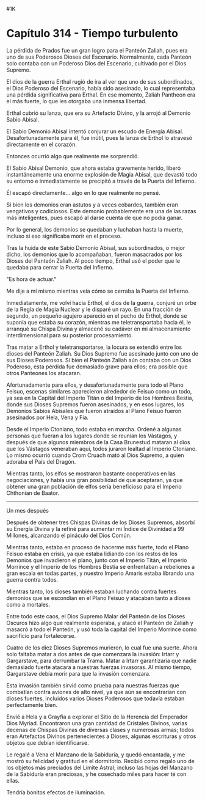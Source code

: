 
#1K 

# Capítulo 314 - Tiempo turbulento


La pérdida de Prados fue un gran logro para el Panteón Zaliah, pues era uno de sus Poderosos Dioses del Escenario. Normalmente, cada Panteón solo contaba con un Poderoso Dios del Escenario, cultivado por el Dios Supremo.

El dios de la guerra Erthal rugió de ira al ver que uno de sus subordinados, el Dios Poderoso del Escenario, había sido asesinado, lo cual representaba una pérdida significativa para Erthal. En ese momento, Zaliah Pantheon era el más fuerte, lo que les otorgaba una inmensa libertad.

Erthal cubrió su lanza, que era su Artefacto Divino, y la arrojó al Demonio Sabio Abisal.

El Sabio Demonio Abisal intentó conjurar un escudo de Energía Abisal. Desafortunadamente para él, fue inútil, pues la lanza de Erthol lo atravesó directamente en el corazón.

Entonces ocurrió algo que realmente me sorprendió.

El Sabio Abisal Demonio, que ahora estaba gravemente herido, liberó instantáneamente una enorme explosión de Magia Abisal, que devastó todo su entorno e inmediatamente se precipitó a través de la Puerta del Infierno.

Él escapó directamente... algo en lo que realmente no pensé.

Si bien los demonios eran astutos y a veces cobardes, también eran vengativos y codiciosos. Este demonio probablemente era una de las razas más inteligentes, pues escapó al darse cuenta de que no podía ganar.

Por lo general, los demonios se quedaban y luchaban hasta la muerte, incluso si eso significaba morir en el proceso.

Tras la huida de este Sabio Demonio Abisal, sus subordinados, o mejor dicho, los demonios que lo acompañaban, fueron masacrados por los Dioses del Panteón Zaliah. Al poco tiempo, Erthal usó el poder que le quedaba para cerrar la Puerta del Infierno.

"Es hora de actuar."

Me dije a mí mismo mientras veía cómo se cerraba la Puerta del Infierno.

Inmediatamente, me volví hacia Erthol, el dios de la guerra, conjuré un orbe de la Regla de Magia Nuclear y le disparé un rayo. En una fracción de segundo, un pequeño agujero apareció en el pecho de Erthol, donde se suponía que estaba su corazón, mientras me teletransportaba hacia él, le arranqué su Chispa Divina y almacené su cadáver en mi almacenamiento interdimensional para su posterior procesamiento.

Tras matar a Erthol y teletransportarse, la locura se extendió entre los dioses del Panteón Zaliah. Su Dios Supremo fue asesinado junto con uno de sus Dioses Poderosos. Si bien el Panteón Zaliah aún contaba con un Dios Poderoso, esta pérdida fue demasiado grave para ellos; era posible que otros Panteones los atacaran.

Afortunadamente para ellos, y desafortunadamente para todo el Plano Feisuo, escenas similares aparecieron alrededor de Feisuo como un todo, ya sea en la Capital del Imperio Titán o del Imperio de los Hombres Bestia, donde sus Dioses Supremos fueron asesinados, y en esos lugares, los Demonios Sabios Abisales que fueron atraídos al Plano Feisuo fueron asesinados por Hela, Vena y Fia.

Desde el Imperio Ctoniano, todo estaba en marcha. Ordené a algunas personas que fueran a los lugares donde se reunían los Vástagos, y después de que algunos miembros de la Casa Brunestud mataran al dios que los Vástagos veneraban aquí, todos juraron lealtad al Imperio Ctoniano. Lo mismo ocurrió cuando Crom Cruach mató al Dios Supremo, a quien adoraba el País del Dragón.

Mientras tanto, los elfos se mostraron bastante cooperativos en las negociaciones, y había una gran posibilidad de que aceptaran, ya que obtener una gran población de elfos sería beneficioso para el Imperio Chthonian de Baator.

***

Un mes después

Después de obtener tres Chispas Divinas de los Dioses Supremos, absorbí su Energía Divina y la refiné para aumentar mi Índice de Divinidad a 99 Millones, alcanzando el pináculo del Dios Común.

Mientras tanto, estaba en proceso de hacerme más fuerte, todo el Plano Feisuo estaba en crisis, ya que estaba lidiando con los restos de los Demonios que invadieron el plano, junto con el Imperio Titán, el Imperio Morrince y el Imperio de los Hombres Bestia se enfrentaban a rebeliones a gran escala en todas partes, y nuestro Imperio Amaris estaba librando una guerra contra todos.

Mientras tanto, los dioses también estaban luchando contra fuertes demonios que se escondían en el Plano Feisuo y atacaban tanto a dioses como a mortales.

Entre todo este caos, el Dios Supremo Malar del Panteón de los Dioses Oscuros hizo algo que realmente esperaba, y atacó el Panteón de Zaliah y masacró a todo el Panteón, y usó toda la capital del Imperio Morrince como sacrificio para fortalecerse.

Cuatro de los diez Dioses Supremos murieron, lo cual fue una suerte. Ahora solo faltaba matar a dos antes de que comenzara la invasión: Irtarr y Gargarstave, para derrumbar la Trama. Matar a Irtarr garantizaría que nadie demasiado fuerte atacara a nuestras fuerzas invasoras. Al mismo tiempo, Gargarstave debía morir para que la invasión comenzara.

Esta invasión también sirvió como prueba para nuestras fuerzas que combatían contra aviones de alto nivel, ya que aún se encontrarían con dioses fuertes, incluidos varios Dioses Poderosos que todavía estaban perfectamente bien.

Envié a Hela y a Grayfia a explorar el Sitio de la Herencia del Emperador Dios Myriad. Encontraron una gran cantidad de Cristales Divinos, varias decenas de Chispas Divinas de diversas clases y numerosas armas; todos eran Artefactos Divinos pertenecientes a Dioses, algunas escrituras y otros objetos que debían identificarse.

Le regalé a Vena el Manzano de la Sabiduría, y quedó encantada, y me mostró su felicidad y gratitud en el dormitorio. Recibió como regalo uno de los objetos más preciados del Límite Astral; incluso las hojas del Manzano de la Sabiduría eran preciosas, y he cosechado miles para hacer té con ellas.

Tendría bonitos efectos de iluminación.
